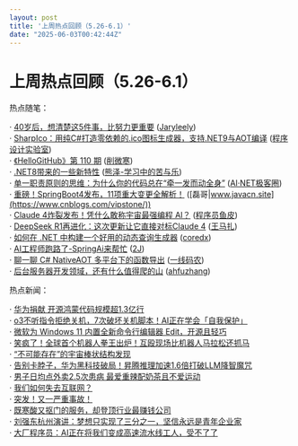 ```yaml
---
layout: post
title: '上周热点回顾（5.26-6.1）'
date: "2025-06-03T00:42:44Z"
---
```

上周热点回顾（5.26-6.1）
================

热点随笔：

· [40岁后，想清楚这5件事，比努力更重要](https://www.cnblogs.com/Jaryleely/archive/2025/05/26/18897212.html) ([Jaryleely](https://www.cnblogs.com/Jaryleely/))  
· [SharpIco：用纯C#打造零依赖的.ico图标生成器，支持.NET9与AOT编译](https://www.cnblogs.com/deali/archive/2025/05/26/18896645.html) ([程序设计实验室](https://www.cnblogs.com/deali/))  
· [《HelloGitHub》第 110 期](https://www.cnblogs.com/xueweihan/archive/2025/05/28/18899586.html) ([削微寒](https://www.cnblogs.com/xueweihan/))  
· [.NET8带来的一些新特性](https://www.cnblogs.com/xiongze520/archive/2025/05/29/18902755.html) ([熊泽-学习中的苦与乐](https://www.cnblogs.com/xiongze520/))  
· [单一职责原则的思维：为什么你的代码总在“牵一发而动全身”](https://www.cnblogs.com/code-daily/archive/2025/05/27/18898124.html) ([AI·NET极客圈](https://www.cnblogs.com/code-daily/))  
· [重磅！SpringBoot4发布，11项重大变更全解析！](https://www.cnblogs.com/vipstone/archive/2025/05/28/18900774.html) ([磊哥|www.javacn.site](https://www.cnblogs.com/vipstone/))  
· [Claude 4炸裂发布！凭什么敢称宇宙最强编程 AI？](https://www.cnblogs.com/yupi/archive/2025/05/27/18898437.html) ([程序员鱼皮](https://www.cnblogs.com/yupi/))  
· [DeepSeek R1再进化：这次更新让它直接对标Claude 4](https://www.cnblogs.com/skyell/archive/2025/05/29/18902459.html) ([王马扎](https://www.cnblogs.com/skyell/))  
· [如何在 .NET 中构建一个好用的动态查询生成器](https://www.cnblogs.com/coredx/archive/2025/05/30/18900966.html) ([coredx](https://www.cnblogs.com/coredx/))  
· [AI工程师跑路了-SpringAi来帮忙](https://www.cnblogs.com/jijunjian/archive/2025/05/26/18896403.html) ([2J](https://www.cnblogs.com/jijunjian/))  
· [聊一聊 C# NativeAOT 多平台下的函数导出](https://www.cnblogs.com/huangxincheng/archive/2025/05/28/18900163.html) ([一线码农](https://www.cnblogs.com/huangxincheng/))  
· [后台服务器开发领域，还有什么值得爬的山](https://www.cnblogs.com/ahfuzhang/archive/2025/05/28/18900919.html) ([ahfuzhang](https://www.cnblogs.com/ahfuzhang/))

热点新闻：

· [华为捐献 开源鸿蒙代码规模超1.3亿行](https://news.cnblogs.com/n/792265/)  
· [o3不听指令拒绝关机，7次破坏关机脚本！AI正在学会「自我保护」](https://news.cnblogs.com/n/792355/)  
· [微软为 Windows 11 内置全新命令行编辑器 Edit，开源且轻巧](https://news.cnblogs.com/n/792248/)  
· [笑疯了！全球首个机器人拳王出炉！互殴现场比机器人马拉松还抓马](https://news.cnblogs.com/n/792216/)  
· [“不可能存在”的宇宙棒状结构发现](https://news.cnblogs.com/n/792207/)  
· [告别卡脖子，华为黑科技破局！昇腾推理加速1.6倍打破LLM降智魔咒](https://news.cnblogs.com/n/792457/)  
· [男子日均点外卖2.5次患病 最爱重辣配奶茶且不爱运动](https://news.cnblogs.com/n/792282/)  
· [我们如何失去互联网？](https://news.cnblogs.com/n/792544/)  
· [突发！又一严重事故！](https://news.cnblogs.com/n/792241/)  
· [既寒酸又抠门的服务，却登顶行业最赚钱公司](https://news.cnblogs.com/n/792435/)  
· [刘强东杭州演讲：梦想只实现了三分之一，坚信永远是青年企业家](https://news.cnblogs.com/n/792372/)  
· [大厂程序员：AI正在将我们变成高速流水线工人，受不了了](https://news.cnblogs.com/n/792357/)